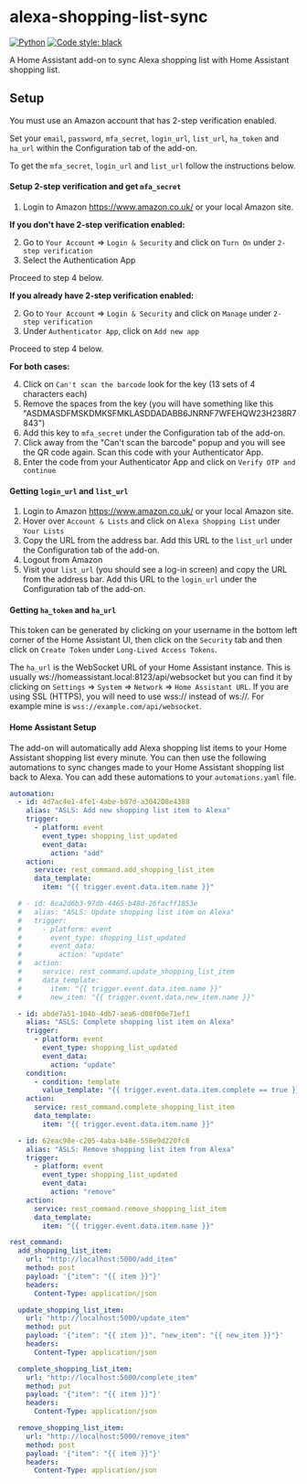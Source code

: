 # alexa-shopping-list-sync

[![Python](https://img.shields.io/badge/Python-3776AB?style=for-the-badge&logo=python&logoColor=white)](https://www.python.org/)
[![Code style: black](https://img.shields.io/badge/code%20style-black-000000.svg?style=for-the-badge)](https://github.com/psf/black)

A Home Assistant add-on to sync Alexa shopping list with Home Assistant shopping list.

## Setup
You must use an Amazon account that has 2-step verification enabled.

Set your `email`, `password`, `mfa_secret`, `login_url`, `list_url`, `ha_token` and `ha_url` within the Configuration tab of the add-on.

To get the `mfa_secret`, `login_url` and `list_url` follow the instructions below.

#### Setup 2-step verification and get `mfa_secret`
1. Login to Amazon https://www.amazon.co.uk/ or your local Amazon site.

**If you don't have 2-step verification enabled:**

2. Go to `Your Account` => `Login & Security` and click on `Turn On` under `2-step verification`
3. Select the Authentication App

Proceed to step 4 below.

**If you already have 2-step verification enabled:**

2. Go to `Your Account` => `Login & Security` and click on `Manage` under `2-step verification`
3. Under `Authenticator App`, click on `Add new app`

Proceed to step 4 below.

**For both cases:**

4. Click on `Can't scan the barcode` look for the key (13 sets of 4 characters each)
5. Remove the spaces from the key (you will have something like this "ASDMASDFMSKDMKSFMKLASDDADABB6JNRNF7WFEHQW23H238R7843")
6. Add this key to `mfa_secret` under the Configuration tab of the add-on.
7. Click away from the "Can't scan the barcode" popup and you will see the QR code again. Scan this code with your Authenticator App.
8. Enter the code from your Authenticator App and click on `Verify OTP and continue`

#### Getting `login_url` and `list_url`

1. Login to Amazon https://www.amazon.co.uk/ or your local Amazon site.
2. Hover over `Account & Lists` and click on `Alexa Shopping List` under `Your Lists`
3. Copy the URL from the address bar. Add this URL to the `list_url` under the Configuration tab of the add-on.
4. Logout from Amazon
5. Visit your `list_url` (you should see a log-in screen) and copy the URL from the address bar. Add this URL to the `login_url` under the Configuration tab of the add-on.

#### Getting `ha_token` and `ha_url`

This token can be generated by clicking on your username in the bottom left corner of the Home Assistant UI, then click on the `Security` tab and then click on `Create Token` under `Long-Lived Access Tokens`.

The `ha_url` is the WebSocket URL of your Home Assistant instance. This is usually ws://homeassistant.local:8123/api/websocket but you can find it by clicking on `Settings` => `System` => `Network` => `Home Assistant URL`. If you are using SSL (HTTPS), you will need to use wss:// instead of ws://. For example mine is `wss://example.com/api/websocket`.

#### Home Assistant Setup

The add-on will automatically add Alexa shopping list items to your Home Assistant shopping list every minute. You can then use the following automations to sync changes made to your Home Assistant shopping list back to Alexa. You can add these automations to your `automations.yaml` file.

```yaml
automation:
  - id: 4d7ac4e1-4fe1-4abe-b87d-a304208e4388
    alias: "ASLS: Add new shopping list item to Alexa"
    trigger:
      - platform: event
        event_type: shopping_list_updated
        event_data:
          action: "add"
    action:
      service: rest_command.add_shopping_list_item
      data_template:
        item: "{{ trigger.event.data.item.name }}"

  # - id: 8ca2d6b3-97db-4465-b48d-26facff1853e
  #   alias: "ASLS: Update shopping list item on Alexa"
  #   trigger:
  #     - platform: event
  #       event_type: shopping_list_updated
  #       event_data:
  #         action: "update"
  #   action:
  #     service: rest_command.update_shopping_list_item
  #     data_template:
  #       item: "{{ trigger.event.data.item.name }}"
  #       new_item: "{{ trigger.event.data.new_item.name }}"

  - id: abde7a51-104b-4db7-aea6-d08f00e71ef1
    alias: "ASLS: Complete shopping list item on Alexa"
    trigger:
      - platform: event
        event_type: shopping_list_updated
        event_data:
          action: "update"
    condition:
      - condition: template
        value_template: "{{ trigger.event.data.item.complete == true }}"
    action:
      service: rest_command.complete_shopping_list_item
      data_template:
        item: "{{ trigger.event.data.item.name }}"

  - id: 62eac98e-c205-4aba-b48e-558e9d220fc8
    alias: "ASLS: Remove shopping list item from Alexa"
    trigger:
      - platform: event
        event_type: shopping_list_updated
        event_data:
          action: "remove"
    action:
      service: rest_command.remove_shopping_list_item
      data_template:
        item: "{{ trigger.event.data.item.name }}"

rest_command:
  add_shopping_list_item:
    url: "http://localhost:5000/add_item"
    method: post
    payload: '{"item": "{{ item }}"}'
    headers:
      Content-Type: application/json

  update_shopping_list_item:
    url: "http://localhost:5000/update_item"
    method: put
    payload: '{"item": "{{ item }}", "new_item": "{{ new_item }}"}'
    headers:
      Content-Type: application/json

  complete_shopping_list_item:
    url: "http://localhost:5000/complete_item"
    method: put
    payload: '{"item": "{{ item }}"}'
    headers:
      Content-Type: application/json

  remove_shopping_list_item:
    url: "http://localhost:5000/remove_item"
    method: post
    payload: '{"item": "{{ item }}"}'
    headers:
      Content-Type: application/json
```
